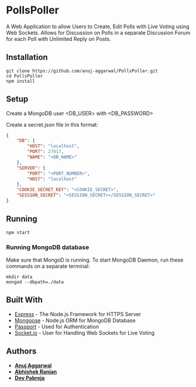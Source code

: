 # PollsPoller

A Web Application to allow Users to Create, Edit Polls with Live Voting using Web Sockets.
Allows for Discussion on Polls in a separate Discussion Forum for each Poll with Unlimited Reply on Posts.

## Installation

```
git clone https://github.com/anuj-aggarwal/PollsPoller.git
cd PollsPoller
npm install
```

## Setup

Create a MongoDB user <DB_USER> with <DB_PASSWORD>

Create a secret.json file in this format:
```json
{
    "DB": {
		"HOST": "localhost",
		"PORT": 27017,
		"NAME": "<DB_NAME>"
	},
	"SERVER": {
		"PORT": "<PORT_NUMBER>",
		"HOST": "localhost"
	},
	"COOKIE_SECRET_KEY": "<COOKIE_SECRET>",
	"SESSION_SECRET": "<SESSION_SECRET></SESSION_SECRET>"
}
```

## Running

```
npm start
```

### Running MongoDB database
Make sure that MongoD is running. To start MongoDB Daemon, run these commands on a separate terminal:
```
mkdir data
mongod --dbpath=./data
```

## Built With

* [Express](https://expressjs.com/) - The Node.js Framework for HTTPS Server
* [Mongoose](http://mongoosejs.com/) - Node.js ORM for MongoDB Database
* [Passport](http://www.passportjs.org/) - Used for Authentication
* [Socket.io](https://socket.io/) - User for Handling Web Sockets for Live Voting

## Authors

* [**Anuj Aggarwal**](https://github.com/anuj-aggarwal/)
* [**Abhishek Ranjan**](https://github.com/abhishekr700/)
* [**Dev Pabreja**](https://github.com/devpabreja/)
